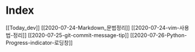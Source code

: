# Index
[[Today_dev]]
[[2020-07-24-Markdown_문법정리]]
[[2020-07-24-vim-사용법-정리]]
[[2020-07-25-git-commit-message-tip]]
[[2020-07-26-Python-Progress-indicator-로딩창]]
